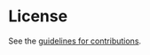 # License

See the
[guidelines for contributions](https://github.com/ietf-rats/draft-voit-rats-attestation-results/blob/main/CONTRIBUTING.md).
